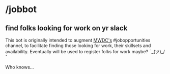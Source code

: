 # /jobbot
## find folks looking for work on yr slack

This bot is originally intended to augment [MWDC's](midwestdevchat.slack.com) #jobopportunities channel, to facilitate finding those looking for work, their skillsets and availability. Eventually will be used to register folks for work maybe? ¯\_(ツ)_/¯

Who knows... 
